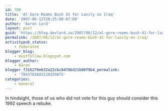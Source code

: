 ```yaml
---
id: 700
title: 'Al Gore Reams Bush 41 for Laxity on Iraq'
date: '2007-06-12T20:25:00-07:00'
author: 'Aaron Lord'
layout: post
guid: 'https://blog.devlord.io/2007/06/12/al-gore-reams-bush-41-for-laxity-on-iraq/'
permalink: /2007/06/12/al-gore-reams-bush-41-for-laxity-on-iraq/
activitypub_status:
    - federated
blogger_blog:
    - mustfollow.blogspot.com
blogger_author:
    - Aaron
blogger_f316279e632a22cbc8478bd21b80f9b4_permalink:
    - '7843781683129259875'
categories:
    - General
---
```


In hindsight, those of us who did not vote for this guy should consider this 1992 speech a rebuke.<br /><br />